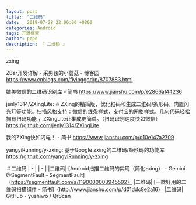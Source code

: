 ```yaml
---
layout: post
title:  "二维码"
date:   2019-07-28 22:06:00 +0800
categories: Android
tags: 开源框架
author: pepe
description: 『 二维码 』
---
```



zxing

ZBar开发详解 - 采男孩的小蘑菇 - 博客园
https://www.cnblogs.com/flyinggod/p/8707883.html


媲美微信的二维码识别库 - 简书
https://www.jianshu.com/p/e2866af44236

jenly1314/ZXingLite: 🔥 ZXing的精简版，优化扫码和生成二维码/条形码，内置闪光灯等功能。扫描风格支持：微信的线条样式，支付宝的网格样式。几句代码轻松拥有扫码功能 ，ZXingLite让集成更简单。（扫码识别速度快如微信）
https://github.com/jenly1314/ZXingLite

我的ZXing快如闪电！ - 简书
https://www.jianshu.com/p/d10e147a2709

yangyiRunning/y-zxing: 基于Google zxing的二维码/条形码的功能库
https://github.com/yangyiRunning/y-zxing


＃二维码
|  -  |
|  -  |
|二维码| [Android扫描二维码的实现（简化zxing） -  Gemini @SegmentFault  -  SegmentFault]（https://segmentfault.com/a/1190000003945592）
|二维码| [一款好用的二维码扫描组件 - 简书]（http://www.jianshu.com/p/d01ddc8e2a16）
|二维码| GitHub  -  yushiwo / QrScan













